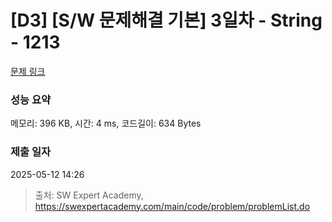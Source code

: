 # [D3] [S/W 문제해결 기본] 3일차 - String - 1213 

[문제 링크](https://swexpertacademy.com/main/code/problem/problemDetail.do?contestProbId=AV14P0c6AAUCFAYi) 

### 성능 요약

메모리: 396 KB, 시간: 4 ms, 코드길이: 634 Bytes

### 제출 일자

2025-05-12 14:26



> 출처: SW Expert Academy, https://swexpertacademy.com/main/code/problem/problemList.do